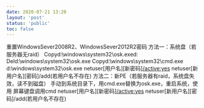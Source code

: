 ```yaml
---
date: 2020-07-21 13:20
layout: 'post'
status: 'public'
toc: false
---
```





重置WindowsSever2008R2、WindowsSever2012R2密码
方法一：系统盘（若服务器无raid）
Copyd:\windows\system32\osk.exed:\
Deld:\windows\system32\osk.exe
Copyd:\windows\system32\cmd.exe
d:\windows\system32\osk.exe
netuser[用户名][新密码][/active:yes](若用户名存在)
netuser[新用户名][密码]/add(若用户名不存在)
方法二：新PE（若服务器有raid，系统盘失效，读不到磁盘）
手动到系统目录下，用cmd.exe替换为osk.exe，重启系统，使用
屏幕键盘调用cmd
netuser[用户名][新密码][/active:yes](若用户名存在)
netuser[新用户名][密码]/add(若用户名不存在)